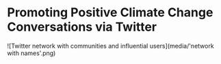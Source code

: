# Promoting Positive Climate Change Conversations via Twitter

![Twitter network with communities and influential users](media/'network with names'.png)
